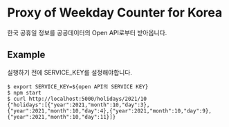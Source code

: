 # Proxy of Weekday Counter for Korea

한국 공휴일 정보를 공공데이터의 Open API로부터 받아옵니다.

## Example

실행하기 전에 SERVICE_KEY를 설정해야합니다.

```shell
$ export SERVICE_KEY=${open API의 SERVICE KEY}
$ npm start
$ curl http://localhost:5000/holidays/2021/10
{"holidays":[{"year":2021,"month":10,"day":3},{"year":2021,"month":10,"day":4},{"year":2021,"month":10,"day":9},{"year":2021,"month":10,"day":11}]}
```
